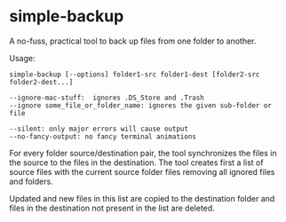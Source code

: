 # simple-backup
A no-fuss, practical tool to back up files from one folder to another.

Usage:
```
simple-backup [--options] folder1-src folder1-dest [folder2-src folder2-dest...]

--ignore-mac-stuff:  ignores .DS_Store and .Trash
--ignore some_file_or_folder_name: ignores the given sub-folder or file

--silent: only major errors will cause output
--no-fancy-output: no fancy terminal animations
```

For every folder source/destination pair, the tool synchronizes the files in the
source to the files in the destination. The tool creates first a list of source files
with the current source folder files removing all ignored files and folders. 

Updated and new files in this list are copied to the destination folder and 
files in the destination not present in the list are deleted. 

